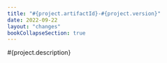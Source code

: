 ```yaml
---
title: "#{project.artifactId}-#{project.version}"
date: 2022-09-22
layout: "changes"
bookCollapseSection: true
---
```


#{project.description}
